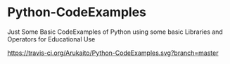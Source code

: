 # Python-CodeExamples
Just Some Basic CodeExamples of Python using some basic Libraries and Operators for Educational Use 

https://travis-ci.org/Arukaito/Python-CodeExamples.svg?branch=master

